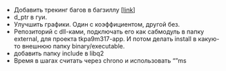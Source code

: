 - Добавить трекинг багов в багзиллу [[link](https://www.bugzilla.org/download/)]
- d_ptr в гуи.
- Улучшить графики. Один с коэффициентом, другой без.
- Репозиторий с dll-ками, подключать его как сабмодуль в папку external, для проекта tkpa9m317-app. И потом делать install в какую-то внешнюю папку binary/executable.
- добавить папку include в libq2
- Время в шагах считать через chrono и использовать “”ms